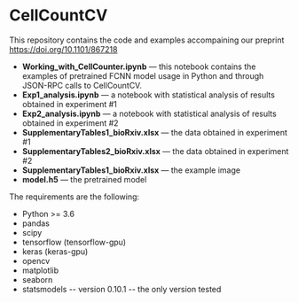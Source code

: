 # CellCountCV
This repository contains the code and examples accompaining our preprint https://doi.org/10.1101/867218

- **Working_with_CellCounter.ipynb** &mdash; this notebook contains the examples of pretrained FCNN model usage in Python and through JSON-RPC calls to CellCountCV.  
- **Exp1_analysis.ipynb** &mdash; a notebook with statistical analysis of results obtained in experiment #1  
- **Exp2_analysis.ipynb** &mdash; a notebook with statistical analysis of results obtained in experiment #2  
- **SupplementaryTables1_bioRxiv.xlsx** &mdash; the data obtained in experiment #1  
- **SupplementaryTables2_bioRxiv.xlsx** &mdash; the data obtained in experiment #2
- **SupplementaryTables1_bioRxiv.xlsx** &mdash; the example image  
- **model.h5** &mdash; the pretrained model  

The requirements are the following:

- Python >= 3.6
- pandas
- scipy
- tensorflow (tensorflow-gpu)
- keras (keras-gpu)
- opencv
- matplotlib
- seaborn
- statsmodels -- version 0.10.1 -- the only version tested
